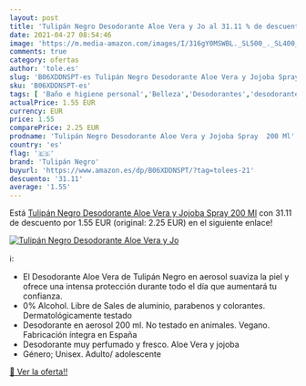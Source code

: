 ```yaml
---
layout: post
title: 'Tulipán Negro Desodorante Aloe Vera y Jo al 31.11 % de descuento'
date: 2021-04-27 08:54:46
image: 'https://m.media-amazon.com/images/I/316gY0MSWBL._SL500_._SL400_.jpg'
comments: true
category: ofertas
author: 'tole.es'
slug: 'B06XDDNSPT-es Tulipán Negro Desodorante Aloe Vera y Jojoba Spray 200 Ml'
sku: 'B06XDDNSPT-es'
tags: [ 'Baño e higiene personal','Belleza','Desodorantes','desodorante','tulipán negro', ]
actualPrice: 1.55 EUR
currency: EUR
price: 1.55
comparePrice: 2.25 EUR
prodname: 'Tulipán Negro Desodorante Aloe Vera y Jojoba Spray  200 Ml'
country: 'es'
flag: '🇪🇸'
brand: 'Tulipán Negro'
buyurl: 'https://www.amazon.es/dp/B06XDDNSPT/?tag=tolees-21'
descuento: '31.11'
average: '1.55'
---
```


Está [Tulipán Negro Desodorante Aloe Vera y Jojoba Spray  200 Ml](https://www.amazon.es/dp/B06XDDNSPT/?tag=tolees-21) con 31.11 de descuento por 1.55 EUR (original: 2.25 EUR) en el siguiente enlace!

[![Tulipán Negro Desodorante Aloe Vera y Jo](https://m.media-amazon.com/images/I/316gY0MSWBL._SL500_._SL400_.jpg)](https://www.amazon.es/dp/B06XDDNSPT/?tag=tolees-21)

ℹ️:

- El Desodorante Aloe Vera de Tulipán Negro en aerosol suaviza la piel y ofrece una intensa protección durante todo el día que aumentará tu confianza.
- 0% Alcohol. Libre de Sales de aluminio, parabenos y colorantes. Dermatológicamente testado
- Desodorante en aerosol 200 ml. No testado en animales. Vegano. Fabricación íntegra en España
- Desodorante muy perfumado y fresco. Aloe Vera y jojoba
- Género; Unisex. Adulto/ adolescente

[🛒 Ver la oferta!!](https://www.amazon.es/dp/B06XDDNSPT/?tag=tolees-21)
